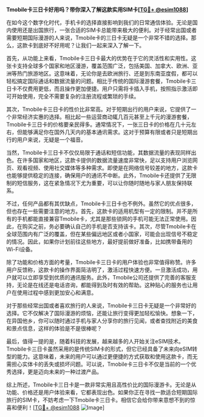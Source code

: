 **Tmobile卡三日卡好用吗？带你深入了解这款实用SIM卡[[TG💪+ @esim1088](https://t.me/s/esim1088)]**

在如今这个数字化时代，手机卡的选择直接影响到我们的日常通信体验。无论是国内使用还是出国旅行，一张合适的SIM卡总能带来极大的便利。对于经常出国或者需要短期国际漫游的人来说，Tmobile卡的三日卡无疑是一个非常不错的选择。那么，这款卡到底好不好用呢？让我们一起来深入了解一下。

首先，从功能上来看，Tmobile卡三日卡最大的优势在于它的灵活性和实用性。这张卡支持全球多个国家和地区漫游，覆盖范围广泛，包括美国、加拿大、欧洲、亚洲等热门旅游地区。这意味着，无论你是去欧洲旅行、还是到东南亚度假，都可以轻松搞定国际通话和数据流量的问题。相比于传统的国际漫游套餐，Tmobile卡三日卡不仅费用更低，而且操作更加便捷。用户只需将卡插入手机，按照指示激活即可开始使用，完全不需要复杂的注册流程或繁琐的手续。

其次，Tmobile卡三日卡的性价比非常高。对于短期出行的用户来说，它提供了一个非常经济实惠的选择。相比起一些运营商动辄几百元甚至上千元的漫游套餐，Tmobile卡三日卡的价格要亲民得多。通常情况下，一张三日卡的价格在几十元左右，但能够满足你在国外几天内的基本通讯需求。这对于预算有限或者只是短期出行的用户来说，无疑是一个福音。

当然，Tmobile卡三日卡不仅仅局限于通话和短信功能，其数据流量的表现同样出色。在许多国家和地区，这款卡提供的数据流量速度非常快，足以支持用户浏览网页、观看视频、使用社交媒体等多种需求。即使是在网络信号较差的地方，这款卡也能够提供稳定的连接，确保用户的通讯不中断。此外，Tmobile卡还提供了无限制的短信服务，这在紧急情况下尤为重要，可以让你随时随地与家人朋友保持联系。

不过，任何产品都有其优缺点，Tmobile卡三日卡也不例外。虽然它的优点很多，但也存在一些需要注意的地方。首先，这款卡的适用机型有一定的限制。并不是所有的手机都能直接兼容Tmobile卡，尤其是那些锁网的手机可能无法正常使用。因此，在购买之前，务必要确认自己的手机是否支持该卡。其次，尽管Tmobile卡在全球范围内有广泛的覆盖，但在某些偏远地区或者小国家，可能会出现信号不稳定的情况。因此，如果你计划前往这些地方，最好提前做好准备，比如携带备用的Wi-Fi设备。

除了功能和价格方面的考量，Tmobile卡三日卡的用户体验也非常值得称赞。许多用户反馈称，这款卡的操作界面简洁明了，激活过程快速方便。一旦激活成功，用户就可以立即享受到优质的通讯服务。此外，Tmobile公司还提供了完善的客服支持，无论是在线还是电话咨询，都能得到及时有效的帮助。这种贴心的服务也让用户在使用过程中感到更加安心和满意。

对于那些经常出国或者喜欢旅行的人来说，Tmobile卡三日卡无疑是一个非常好的选择。它不仅解决了国际漫游的烦恼，还能让旅行变得更加轻松愉快。想象一下，在异国他乡，你可以随时通过手机与家人分享你的旅行见闻，或者查找附近的美食和景点信息，这样的体验是不是很棒呢？

最后，值得一提的是，随着科技的发展，越来越多的人开始关注eSIM技术。Tmobile卡三日卡虽然采用的是传统SIM卡的形式，但它已经具备了未来向eSIM转型的能力。这意味着，未来的用户可以通过更便捷的方式获取和使用这款卡，而无需担心实体卡的丢失或损坏问题。可以说，Tmobile卡三日卡不仅是当前的一个优秀选择，更是迈向未来的一种过渡产品。

综上所述，Tmobile卡三日卡是一款非常实用且高性价比的国际漫游卡。无论是从功能、价格还是用户体验来看，它都表现出色。如果你正在寻找一款适合短期国际旅行的SIM卡，不妨考虑一下Tmobile卡三日卡。相信它会给你带来意想不到的惊喜和便利！[[TG💪+ @esim1088](https://t.me/s/esim1088) ![Image](https://i.postimg.cc/4NQfJmqS/Snipaste-2025-05-13-00-14-12.png)]